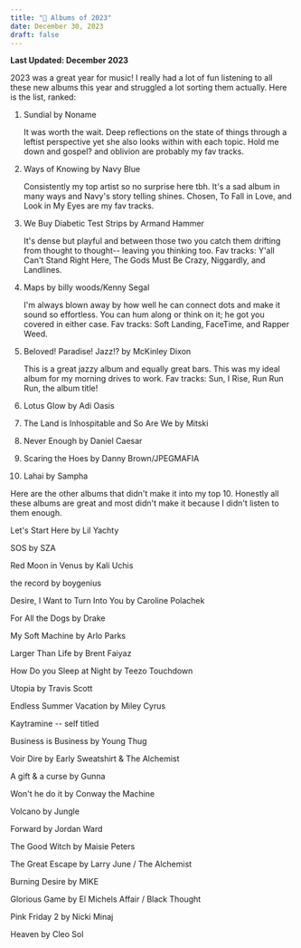 ```yaml
---
title: "🌲 Albums of 2023"
date: December 30, 2023 
draft: false
---
```

**Last Updated: December 2023**

2023 was a great year for music! I really had a lot of fun listening to all these new albums this year and struggled a lot sorting them actually. Here is the list, ranked:

1. Sundial by Noname

   It was worth the wait. Deep reflections on the state of things through a leftist perspective yet she also looks within with each topic. Hold me down and gospel? and oblivion are probably my fav tracks.

2. Ways of Knowing by Navy Blue

   Consistently my top artist so no surprise here tbh. It's a sad album in many ways and Navy's story telling shines. Chosen, To Fall in Love, and Look in My Eyes are my fav tracks.

3. We Buy Diabetic Test Strips by Armand Hammer

   It's dense but playful and between those two you catch them drifting from thought to thought-- leaving you thinking too. Fav tracks: Y'all Can't Stand Right Here, The Gods Must Be Crazy, Niggardly, and Landlines.

4. Maps by billy woods/Kenny Segal

   I'm always blown away by how well he can connect dots and make it sound so effortless. You can hum along or think on it; he got you covered in either case. Fav tracks: Soft Landing, FaceTime, and Rapper Weed.


5. Beloved! Paradise! Jazz!? by McKinley Dixon

	This is a great jazzy album and equally great bars. This was my ideal album for my morning drives to work. Fav tracks: Sun, I Rise, Run Run Run, the album title! 

6. Lotus Glow by Adi Oasis

7. The Land is Inhospitable and So Are We by Mitski

8. Never Enough by Daniel Caesar

9. Scaring the Hoes by Danny Brown/JPEGMAFIA

10. Lahai by Sampha

Here are the other albums that didn't make it into my top 10. Honestly all these albums are great and most didn't make it because I didn't listen to them enough.

Let's Start Here by Lil Yachty

SOS by SZA

Red Moon in Venus by Kali Uchis

the record by boygenius

Desire, I Want to Turn Into You by Caroline Polachek

For All the Dogs by Drake

My Soft Machine by Arlo Parks

Larger Than Life by Brent Faiyaz

How Do you Sleep at Night by Teezo Touchdown

Utopia by Travis Scott

Endless Summer Vacation by Miley Cyrus

Kaytramine -- self titled

Business is Business by Young Thug

Voir Dire by Early Sweatshirt & The Alchemist

A gift & a curse by Gunna

Won't he do it by Conway the Machine

Volcano by Jungle

Forward by Jordan Ward

The Good Witch by Maisie Peters

The Great Escape by Larry June / The Alchemist

Burning Desire by MIKE

Glorious Game by El Michels Affair / Black Thought

Pink Friday 2 by Nicki Minaj

Heaven by Cleo Sol

